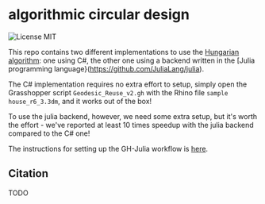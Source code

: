 # algorithmic circular design

![License MIT](https://img.shields.io/badge/License-MIT-blue.svg)

<!-- *compas_rpc_example*: example scripts for calling cpython functions from 
Grasshopper/Rhino via `compas_rpc <https://compas-dev.github.io/main/api/compas.rpc.html>`_
and `compas_xfunc <https://compas-dev.github.io/main/api/generated/compas.utilities.XFunc.html#compas.utilities.XFunc>`_. -->

This repo contains two different implementations to use the [Hungarian algorithm](https://en.wikipedia.org/wiki/Hungarian_algorithm): one using C#, the other one using a backend written in the [Julia programming language}(https://github.com/JuliaLang/julia).

The C# implementation requires no extra effort to setup, simply open the Grasshopper script `Geodesic_Reuse_v2.gh` with the Rhino file `sample house_r6_3.3dm`, and it works out of the box!

To use the julia backend, however, we need some extra setup, but it's worth the effort - we've reported at least 10 times speedup with the julia backend compared to the C# one!

The instructions for setting up the GH-Julia workflow is [here](./gh_julia_instructions.md).

## Citation

TODO